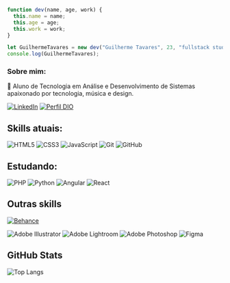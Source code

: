```javascript
function dev(name, age, work) {
  this.name = name;
  this.age = age;
  this.work = work;
}

let GuilhermeTavares = new dev("Guilherme Tavares", 23, "fullstack student");
console.log(GuilhermeTavares);
```

### Sobre mim:

<p>
   🌱 Aluno de Tecnologia em Análise e Desenvolvimento de Sistemas apaixonado por tecnologia, música e design.

[![LinkedIn](https://img.shields.io/badge/LinkedIn-000?style=for-the-badge&logo=linkedin&logoColor=0E76A8)](https://www.linkedin.com/in/guilherme-tavares-de-souza-920779206/)
[![Perfil DIO](https://img.shields.io/badge/-Meu%20Perfil%20na%20DIO-000?style=for-the-badge)](https://web.dio.me/users/gui8311/?tab=achievements)

## Skills atuais:

![HTML5](https://img.shields.io/badge/HTML-000?style=for-the-badge&logo=html5&logoColor=30A3DC)
![CSS3](https://img.shields.io/badge/CSS3-000?style=for-the-badge&logo=css3&logoColor=E94D5F)
![JavaScript](https://img.shields.io/badge/JavaScript-000?style=for-the-badge&logo=javascript&logoColor=30A3DC)
![Git](https://img.shields.io/badge/Git-000?style=for-the-badge&logo=git&logoColor=E94D5F)
![GitHub](https://img.shields.io/badge/GitHub-000?style=for-the-badge&logo=github&logoColor=30A3DC)

## Estudando:

![PHP](https://img.shields.io/badge/php-000.svg?style=for-the-badge&logo=php&logoColor=30A3DC)
![Python](https://img.shields.io/badge/python-000?style=for-the-badge&logo=python&logoColor=E94D5F)
![Angular](https://img.shields.io/badge/angular-000.svg?style=for-the-badge&logo=angular&logoColor=30A3DC)
![React](https://img.shields.io/badge/react-000.svg?style=for-the-badge&logo=react&logoColor=E94D5F)

## Outras skills

[![Behance](https://img.shields.io/badge/Behance-000?style=for-the-badge&logo=behance&logoColor=30A3DC)](https://www.behance.net/guiTavars)

![Adobe Illustrator](https://img.shields.io/badge/adobe%20illustrator-000.svg?style=for-the-badge&logo=adobe%20illustrator&logoColor=30A3DC)
![Adobe Lightroom](https://img.shields.io/badge/Adobe%20Lightroom-000.svg?style=for-the-badge&logo=Adobe%20Lightroom&logoColor=E94D5F)
![Adobe Photoshop](https://img.shields.io/badge/adobe%20photoshop-000.svg?style=for-the-badge&logo=adobe%20photoshop&logoColor=30A3DC)
![Figma](https://img.shields.io/badge/figma-000.svg?style=for-the-badge&logo=figma&logoColor=E94D5F)

## GitHub Stats

![Top Langs](https://github-readme-stats-git-masterrstaa-rickstaa.vercel.app/api/top-langs/?username=GuiiTavares&layout=compact&bg_color=000&border_color=30A1DC&title_color=E94D5F&text_color=FFF)

